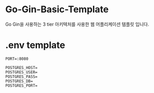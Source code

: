 # Go-Gin-Basic-Template
Go Gin을 사용하는 3 tier 아키텍처를 사용한 웹 어플리케이션 템플릿 입니다.

#  .env template
```dotenv
PORT=:8080

POSTGRES_HOST=
POSTGRES_USER=
POSTGRES_PASS=
POSTGRES_DB=
POSTGRES_PORT=
```